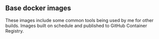 ## Base docker images
These images include some common tools being used by me for other builds. Images built on schedule and published to GitHub Container Registry.